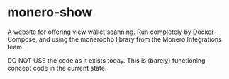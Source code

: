 # monero-show

A website for offering view wallet scanning. Run completely by Docker-Compose, and using the monerophp library from the Monero Integrations team.

DO NOT USE the code as it exists today. This is (barely) functioning concept code in the current state.
